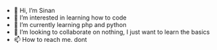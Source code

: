 - 👋 Hi, I’m Sinan
- 👀 I’m interested in learning how to code 
- 🌱 I’m currently learning php and python
- 💞️ I’m looking to collaborate on nothing, I just want to learn the basics
- 📫 How to reach me. dont

<!---
sinanb99/sinanb99 is a ✨ special ✨ repository because its `README.md` (this file) appears on your GitHub profile.
You can click the Preview link to take a look at your changes.
--->
